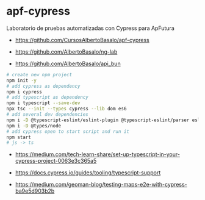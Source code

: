 # apf-cypress

Laboratorio de pruebas automatizadas con Cypress para ApFutura

- https://github.com/CursosAlbertoBasalo/apf-cypress

- https://github.com/AlbertoBasalo/ng-lab

- https://github.com/AlbertoBasalo/api_bun

```bash
# create new npm project
npm init -y
# add cypress as dependency
npm i cypress
# add typescript as dependency
npm i typescript --save-dev
npx tsc --init --types cypress --lib dom es6
# add several dev dependencies
npm i -D @typescript-eslint/eslint-plugin @typescript-eslint/parser eslint eslint-config-prettier eslint-plugin-prettier prettier
npm i -D @types/node
# add cypress open to start script and run it
npm start
# js -> ts
```

- https://medium.com/tech-learn-share/set-up-typescript-in-your-cypress-project-0063e3c365a5

- https://docs.cypress.io/guides/tooling/typescript-support

- https://medium.com/geoman-blog/testing-maps-e2e-with-cypress-ba9e5d903b2b
